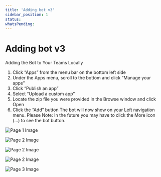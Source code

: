 ```yaml
---
title: 'Adding bot v3'
sidebar_position: 1
status: 
whatsPending: 
---
```



# Adding bot v3

Adding the Bot to Your Teams Locally
1. Click “Apps” from the menu bar on the bottom left side
2. Under the Apps menu, scroll to the bottom and click “Manage your apps”
3. Click “Publish an app”
4. Select “Upload a custom app”
5. Locate the zip file you were provided in the Browse window and click Open
6. Click the “Add” button
The bot will now show on your Left navigation menu. Please Note: In the future you may have to click
the More icon (…) to see the bot button.

![Page 1 Image](/img/reference/images/Adding-Bot-in-Teams-App-Locally-v3_page1_3.png)

![Page 2 Image](/img/reference/images/Adding-Bot-in-Teams-App-Locally-v3_page2_2.png)

![Page 2 Image](/img/reference/images/Adding-Bot-in-Teams-App-Locally-v3_page2_3.png)

![Page 2 Image](/img/reference/images/Adding-Bot-in-Teams-App-Locally-v3_page2_4.png)

![Page 3 Image](/img/reference/images/Adding-Bot-in-Teams-App-Locally-v3_page3_2.png)
